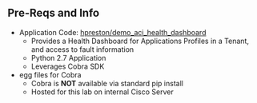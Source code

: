 
## Pre-Reqs and Info

* Application Code: [hpreston/demo\_aci\_health\_dashboard](https://github.com/hpreston/demo_aci_health_dashboard)
    * Provides a Health Dashboard for Applications Profiles in a Tenant, and access to fault information
    * Python 2.7 Application
    * Leverages Cobra SDK
* egg files for Cobra
    * Cobra is **NOT** available via standard pip install
    * Hosted for this lab on internal Cisco Server

